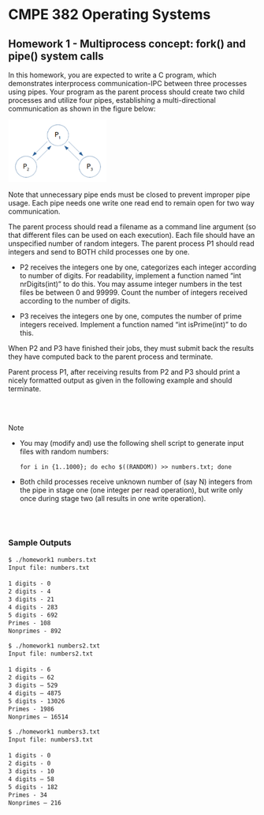 # CMPE 382 Operating Systems

## Homework 1 - Multiprocess concept: fork() and pipe() system calls

In this homework, you are expected to write a C program, which demonstrates interprocess communication-IPC between three processes using pipes. Your program as the parent process should create two child processes and utilize four pipes, establishing a multi-directional communication as shown in the figure below:<br>

<img width="200" alt="image" src="https://github.com/elifnazlib/CMPE382-HW1-InterProcessCommunication/blob/main/ipc_figure.png">

Note that unnecessary pipe ends must be closed to prevent improper pipe usage. Each pipe needs one write one read end to remain open for two way communication.

The parent process should read a filename as a command line argument (so that different files can be used on each execution). Each file should have an unspecified number of random integers. The parent process P1 should read integers and send to BOTH child processes one by one.

- P2 receives the integers one by one, categorizes each integer according to number of digits. For readability, implement a function named “int nrDigits(int)” to do this. You may assume integer numbers in the test files be between 0 and 99999. Count the number of integers received according to the number of digits.

- P3 receives the integers one by one, computes the number of prime integers received. Implement a function named “int isPrime(int)” to do this.

When P2 and P3 have finished their jobs, they must submit back the results they have computed back to the parent process and terminate.

Parent process P1, after receiving results from P2 and P3 should print a nicely formatted output as given in the following example and should terminate.

<br>
<br>

> [!NOTE]
> - You may (modify and) use the following shell script to generate input files with random numbers: <br>
>
>       for i in {1..1000}; do echo $((RANDOM)) >> numbers.txt; done
> - Both child processes receive unknown number of (say N) integers from the pipe in stage one (one integer per read operation), but write only once during stage two (all results in one write operation).


<br>
<br>


### Sample Outputs
```
$ ./homework1 numbers.txt
Input file: numbers.txt

1 digits - 0
2 digits - 4
3 digits - 21
4 digits - 283
5 digits - 692
Primes - 108
Nonprimes - 892
```
```
$ ./homework1 numbers2.txt
Input file: numbers2.txt

1 digits - 6
2 digits – 62
3 digits – 529
4 digits – 4875
5 digits - 13026
Primes - 1986
Nonprimes – 16514
```
```
$ ./homework1 numbers3.txt
Input file: numbers3.txt

1 digits - 0
2 digits - 0
3 digits - 10
4 digits – 58
5 digits - 182
Primes - 34
Nonprimes – 216
```
